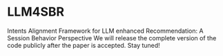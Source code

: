 # LLM4SBR
Intents Alignment Framework for LLM enhanced Recommendation: A Session Behavior Perspective
We will release the complete version of the code publicly after the paper is accepted. Stay tuned!
